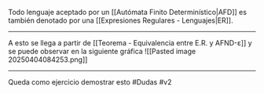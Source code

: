 Todo lenguaje aceptado por un [[Autómata Finito Determinístico|AFD]] es también denotado por una [[Expresiones Regulares - Lenguajes|ER]].
***
A esto se llega a partir de [[Teorema - Equivalencia entre E.R. y AFND-ε]] y se puede observar en la siguiente gráfica
![[Pasted image 20250404084253.png]]
***
Queda como ejercicio demostrar esto #Dudas 
#v2 